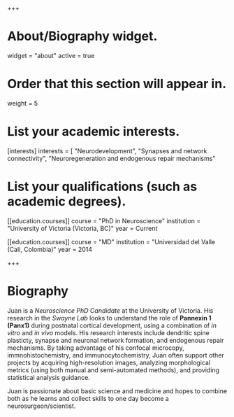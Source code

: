 +++
# About/Biography widget.
widget = "about"
active = true

# Order that this section will appear in.
weight = 5

# List your academic interests.
[interests]
  interests = [
    "Neurodevelopment",
    "Synapses and network connectivity",
    "Neuroregeneration and endogenous repair mechanisms"
  
# List your qualifications (such as academic degrees).
[[education.courses]]
  course = "PhD in Neuroscience"
  institution = "University of Victoria (Victoria, BC)"
  year = Current

[[education.courses]]
  course = "MD"
  institution = "Universidad del Valle (Cali, Colombia)"
  year = 2014
 
+++

# Biography

Juan is a _Neuroscience PhD Candidate_ at the University of Victoria. His research in the _Swayne Lab_ looks to understand the role of **Pannexin 1 (Panx1)** during postnatal cortical development, using a combination of _in vitro_ and _in vivo_ models. His research interests include dendritic spine plasticty, synapse and neuronal network formation, and endogenous repair mechanisms. By taking advantage of his confocal microcopy, immnohistochemistry, and immunocytochemistry, Juan often support other projects by acquiring high-resolution images, analyzing morphological metrics (using both manual and semi-automated methods), and providing statistical analysis guidance.

Juan is passionate about basic science and medicine and hopes to combine both as he learns and collect skills to one day become a neurosurgeon/scientist. 
